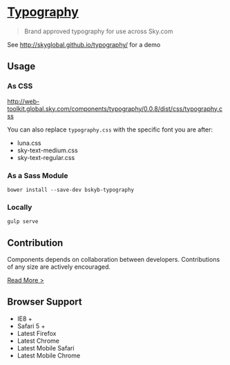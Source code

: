 [Typography](http://skyglobal.github.io/typography/) 
========================

> Brand approved typography for use across Sky.com

See http://skyglobal.github.io/typography/ for a demo

## Usage

### As CSS

http://web-toolkit.global.sky.com/components/typography/0.0.8/dist/css/typography.css

You can also replace `typography.css` with the specific font you are after:
 * luna.css
 * sky-text-medium.css
 * sky-text-regular.css

### As a Sass Module

`bower install --save-dev bskyb-typography`

### Locally

`gulp serve`

## Contribution

Components depends on collaboration between developers. Contributions of any size are actively encouraged.

[Read More >](CONTRIBUTING.md)

## Browser Support

 * IE8 +
 * Safari 5 +
 * Latest Firefox
 * Latest Chrome
 * Latest Mobile Safari
 * Latest Mobile Chrome